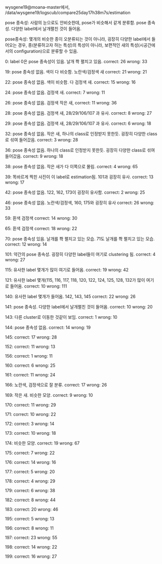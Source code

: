 wysgene19@moana-master에서, /data/wysgene19/logscub/compare25day17h38m7s/estimation

pose 종속성: 사람의 눈으로도 안비슷한데, pose가 비슷해서 같게 분류함.
 pose 종속성. 다양한 label에서 날개펼친 것이 들어옴.

pose종속성: 몇개의 비슷한 종이 오분류되는 것이 아니라, 굉장히 다양한 label에서 들어오는 경우, 종(분류하고자 하는 특성)의 특성이 아니라, 보편적인 새의 특성(시공간에서의 configuration)으로 분류할 수 있음. 


0: label 0은 pose 종속성이 있음. 날개 쫙 펼치고 있음.
    correct: 26
    wrong: 33

19: pose 종속성 없음. 색이 다 비슷함. 노란색/검정색 새
    correct: 21
    wrong: 21

22: pose 종속성 없음. 색이 비슷함. 다 검정색 새.
    correct: 15
    wrong: 16

24: pose 종속성 없음. 검정색 새. 
    correct: 7
    wrong: 11

26: pose 종속성 없음. 검정색 작은 새,
    correct: 11
    wrong: 36

28: pose 종속성 없음. 검정색 새, 28/29/106/107 과 유사.
    correct: 8
    wrong: 27

29: pose 종속성 없음. 검정색 새, 28/29/106/107 과 유사.
    correct: 6
    wrong: 18

32: pose 종속성 없음. 작은 새, 하나의 class로 인정받지 못한듯. 굉장히 다양한 class로 섞여 들어갔음.
    correct: 3
    wrong: 28

36: pose 종속성 없음. 하나의 class로 인정받지 못한듯. 굉장히 다양한 class로 섞여 들어갔음.
    correct: 9
    wrong: 18

38: pose 종속성 없음. 작은 새가 다 이쪽으로 몰림.
    correct: 4
    wrong: 65

39: 똑바르게 찍힌 사진이 이 label로 estimation됨. 101과 굉장히 유사.
    correct: 13
    wrong: 17

42: pose 종속성 없음. 122, 162, 173이 굉장히 유사함.
    correct: 2
    wrong: 25

46: pose 종속성 없음. 노란색/검정색, 160, 175와 굉장히 유사
    correct: 26
    wrong: 33

59: 휜색 검정색
    correct: 14
    wrong: 30

65: 휜색 검정색
    correct: 18
    wrong: 22

70: pose 종속성 있음. 날개를 쫙 펼치고 있는 모습. 71도 날개를 쫙 펼치고 있는 모습.
    correct: 12
    wrong: 14

101: 약간의 pose 종속성. 굉장히 다양한 label들이 여기로 clustering 됨.
    correct: 4
    wrong: 27

115: 유사한 label 몇개가 많이 여기로 들어옴.
    correct: 19
    wrong: 42

121: 유사한 label 몇개(115, 116, 117, 118, 120, 122, 124, 125, 128, 132가 많이 여기로 들어옴.
    correct: 10
    wrong: 111

140: 유사한 label 몇개가 들어옴. 142, 143, 145
    correct: 22
    wrong: 26

141: pose 종속성. 다양한 label에서 날개펼친 것이 들어옴.
    correct: 10
    wrong: 20

143: 다른 cluster로 이동한 것같이 보임.
    correct: 1
    wrong: 10

144: pose 종속성 없음.
    correct: 14
    wrong: 19

145: 
    correct: 17
    wrong: 28

152: 
    correct: 11
    wrong: 13

156: 
    correct: 1
    wrong: 11

160: 
    correct: 6
    wrong: 25

161: 
    correct: 11
    wrong: 24

166: 노란색, 검정색으로 잘 분류.
    correct: 17
    wrong: 26

169: 작은 새. 비슷한 모양.
    correct: 9
    wrong: 10

170: 
    correct: 11
    wrong: 29

171: 
    correct: 10
    wrong: 22

172: 
    correct: 3
    wrong: 14

173: 
    correct: 10
    wrong: 18

174: 비슷한 모양.
    correct: 19
    wrong: 67

175: 
    correct: 7
    wrong: 22

176: 
    correct: 14
    wrong: 16

177: 
    correct: 5
    wrong: 20

178: 
    correct: 4
    wrong: 29

179: 
    correct: 6
    wrong: 38

182: 
    correct: 8
    wrong: 44

183: 
    correct: 20
    wrong: 46

195: 
    correct: 5
    wrong: 13

196: 
    correct: 8
    wrong: 11

197: 
    correct: 23
    wrong: 55

198: 
    correct: 14
    wrong: 22

199: 
    correct: 16
    wrong: 27